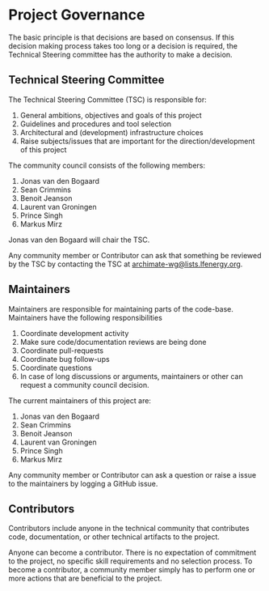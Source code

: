 <!--
SPDX-FileCopyrightText: 2017-2023 Contributors to the lfenergyarchitecturemodel project

SPDX-License-Identifier: CC-BY-4.0
-->

# Project Governance

The basic principle is that decisions are based on consensus. If this decision making process takes too long or a decision is required, the Technical Steering committee has the authority to make a decision.

## Technical Steering Committee

The Technical Steering Committee (TSC) is responsible for:

1. General ambitions, objectives and goals of this project
1. Guidelines and procedures and tool selection
1. Architectural and (development) infrastructure choices
1. Raise subjects/issues that are important for the direction/development of this project

The community council consists of the following members:
1. Jonas van den Bogaard
2. Sean Crimmins
3. Benoit Jeanson
4. Laurent van Groningen
5. Prince Singh
6. Markus Mirz

Jonas van den Bogaard will chair the TSC.

Any community member or Contributor can ask that something be reviewed by the TSC by contacting the TSC at  archimate-wg@lists.lfenergy.org.

## Maintainers

Maintainers are responsible for maintaining parts of the code-base. Maintainers have the following responsibilities

1. Coordinate development activity
1. Make sure code/documentation reviews are being done
1. Coordinate pull-requests
1. Coordinate bug follow-ups
1. Coordinate questions
1. In case of long discussions or arguments, maintainers or other can request a community council decision.

The current maintainers of this project are:
1. Jonas van den Bogaard
2. Sean Crimmins
3. Benoit Jeanson
4. Laurent van Groningen
5. Prince Singh
6. Markus Mirz

Any community member or Contributor can ask a question or raise a issue to the maintainers by logging a GitHub issue.

## Contributors

Contributors include anyone in the technical community that contributes code, documentation, or other technical artifacts to the project.

Anyone can become a contributor. There is no expectation of commitment to the project, no specific skill requirements and no selection process. To become a contributor, a community member simply has to perform one or more actions that are beneficial to the project.
